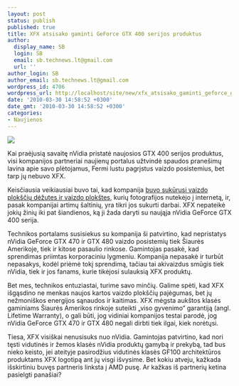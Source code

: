 ```yaml
---
layout: post
status: publish
published: true
title: XFX atsisako gaminti GeForce GTX 400 serijos produktus
author:
  display_name: SB
  login: SB
  email: sb.technews.lt@gmail.com
  url: ''
author_login: SB
author_email: sb.technews.lt@gmail.com
wordpress_id: 4706
wordpress_url: http://localhost/site/new/xfx_atsisako_gaminti_geforce_gtx_400_serijos_produktus/
date: '2010-03-30 14:58:52 +0300'
date_gmt: '2010-03-30 14:58:52 +0300'
categories:
- Naujienos
---
```

<div class="imgright"><img src="http://www.part.lt/img/0796581546124b8b381c93ff8ca2db15777.jpg"  /></div>
<p>Kai praėjusią savaitę nVidia pristatė naujosios GTX 400 serijos produktus, visi kompanijos partneriai naujienų portalus užtvindė spaudos pranešimų lavina apie savo plėtojamus, Fermi lustu pagrįstus vaizdo posistemius, bet tarp jų nebuvo XFX.</p>
<p>Keisčiausia veikiausiai buvo tai, kad kompanija <a class="ns" href="http://technews.lt/tekstas/geforce_gtx_400_serijos_specifikacijos_fotografijos.html;;">buvo sukūrusi vaizdo plokščių dėžutes ir vaizdo plokštes</a>, kurių fotografijos nutekėjo į internetą, ir, pasak kompanijai artimų šaltinių, yra tikri jos sukurti darbai. XFX nepateikė jokių žinių iki pat šiandienos, ką ji žada daryti su naująja nVidia GeForce GTX 400 serija.</p>
<p>Technikos portalams susisiekus su kompanija ši patvirtino, kad nepristatys nVidia GeForce GTX 470 ir GTX 480 vaizdo posistemių tiek Šiaurės Amerikoje, tiek ir kitose pasaulio rinkose. Gamintojas pasakė, kad sprendimas priimtas korporaciniu lygmeniu. Kompanija nepasakė ir turbūt nepasakys, kodėl priėmė tokį sprendimą, tačiau tai akivaizdus smūgis tiek nVidia, tiek ir jos fanams, kurie tikėjosi sulauksią XFX produktų.</p>
<p>Bet mes, technikos entuziastai, turime savo minčių. Galime spėti, kad XFX išgąsdino ne menkas naujos kartos vaizdo plokščių pajėgumas, bet jų nežmoniškos energijos sąnaudos ir kaitimas. XFX mėgsta aukštos klasės gaminiams Šiaurės Amerikos rinkoje suteikti „viso gyvenimo“ garantiją (angl. Lifetime Warranty), o gali būti, jog vidiniai kompanijos testai parodė, jog nVidia GeForce GTX 470 ir GTX 480 negali dirbti tiek ilgai, kiek norėtųsi.</p>
<p>Tiesa, XFX visiškai nenusisuks nuo nVidia. Gamintojas patvirtino, kad nori tęsti vidutinės ir žemos klasės nVidia produktų gamybą ir prekybą, tad bus nieko keisto, jei ateityje pasirodžius vidutinės klasės GF100 architektūros produktams XFX logotipą ant jų visgi išvysime. Bet kokiu atveju, kažkada išskirtiniu buvęs partneris linksta į AMD pusę. Ar kažkas iš partnerių ketina pasielgti panašiai?<br /></p>

